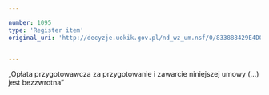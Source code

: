 ```yaml
---

number: 1095
type: 'Register item'
original_uri: 'http://decyzje.uokik.gov.pl/nd_wz_um.nsf/0/833888429E4D086BC12572DD003297F3?OpenDocument'


---
```


„Opłata przygotowawcza za przygotowanie i zawarcie niniejszej umowy (...) jest bezzwrotna”
